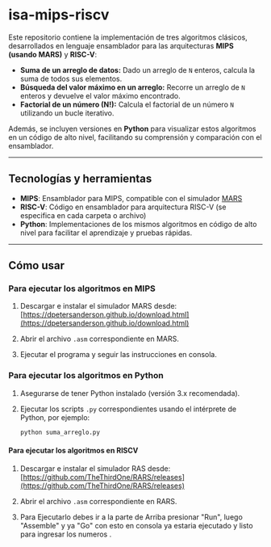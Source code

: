 # isa-mips-riscv

Este repositorio contiene la implementación de tres algoritmos clásicos, desarrollados en lenguaje ensamblador para las arquitecturas **MIPS (usando MARS)** y **RISC-V**:

- **Suma de un arreglo de datos:** Dado un arreglo de `N` enteros, calcula la suma de todos sus elementos.
- **Búsqueda del valor máximo en un arreglo:** Recorre un arreglo de `N` enteros y devuelve el valor máximo encontrado.
- **Factorial de un número (N!):** Calcula el factorial de un número `N` utilizando un bucle iterativo.

Además, se incluyen versiones en **Python** para visualizar estos algoritmos en un código de alto nivel, facilitando su comprensión y comparación con el ensamblador.

---

## Tecnologías y herramientas

- **MIPS**: Ensamblador para MIPS, compatible con el simulador [MARS](https://dpetersanderson.github.io/download.html)
- **RISC-V**: Código en ensamblador para arquitectura RISC-V (se especifica en cada carpeta o archivo)
- **Python**: Implementaciones de los mismos algoritmos en código de alto nivel para facilitar el aprendizaje y pruebas rápidas.

---

## Cómo usar

### Para ejecutar los algoritmos en MIPS

1. Descargar e instalar el simulador MARS desde:  
   [https://dpetersanderson.github.io/download.html](https://dpetersanderson.github.io/download.html)

2. Abrir el archivo `.asm` correspondiente en MARS.

3. Ejecutar el programa y seguir las instrucciones en consola.

### Para ejecutar los algoritmos en Python

1. Asegurarse de tener Python instalado (versión 3.x recomendada).

2. Ejecutar los scripts `.py` correspondientes usando el intérprete de Python, por ejemplo:  
   ```bash
   python suma_arreglo.py

#### Para ejecutar los algoritmos en RISCV
1. Descargar e instalar el simulador RAS desde:  
   [https://github.com/TheThirdOne/RARS/releases](https://github.com/TheThirdOne/RARS/releases)

2. Abrir el archivo `.asm` correspondiente en RARS.

3. Para Ejecutarlo debes ir a la parte de Arriba presionar "Run", luego "Assemble" y ya "Go" con esto en consola ya estaria ejecutado y listo para ingresar los numeros .
